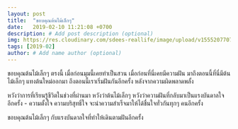 ```yaml
---
layout: post
title:  "ขอบคุณต้นไม้เล็กๆ"
date:   2019-02-10 11:21:08 +0700
description: # Add post description (optional)
img: https://res.cloudinary.com/sdees-reallife/image/upload/v1555207707/Screenshot_from_2019-04-14_09-06-54.png # Add image post (optional)
tags: [2019-02]
author: # Add name author (optional)
---
```

ขอบคุณต้นไม้เล็กๆ ตรงนี้ เมื่อก่อนมุมนี้เคยทำเป็นสวน เมื่อก่อนที่นี่เคยมีความฝัน มาถึงตอนนี้ที่นี่มีต้นไม้เล็กๆ แทงต้นใหม่ออกมา ถึงตอนนี้เราเริ่มฝันกันอีกครั้ง หลังจากความผิดพลาดพลั้ง

หวังว่าการที่เรียนรู้ชีวิตในช่วงที่ผ่านมา หวังว่าต้นไม้เล็กๆ หวังว่าความฝันที่กลับมาเป็นแรงบันดาลใจอีกครั้ง - ความตั้งใจ ความบริสุทธิ์ใจ จะนำความสำเร็จมาให้ได้ชื่นใจทั่วกันทุกๆ คนอีกครั้ง

ขอบคุณต้นไม้เล็กๆ กับแรงบันดาลใจที่ทำให้เดินตามฝันอีกครั้ง
